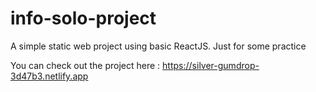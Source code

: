 # info-solo-project
A simple static web project using basic ReactJS. Just for some practice

You can check out the project here : 
https://silver-gumdrop-3d47b3.netlify.app
